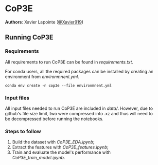 # CoP3E

__Authors__: Xavier Lapointe ([@Xavier919](https://github.com/Xavier919))

## Running CoP3E

### Requirements

All requirements to run CoP3E can be found in *requirements.txt*.

For conda users, all the required packages can be installed by creating an environment from *environmnent.yml*.

```{bash}
conda env create -n cop3e --file environmnent.yml
```

### Input files

All input files needed to run CoP3E are included in *data/*. However, due to github's file size limit, two were compressed into .xz and thus will need to be decompressed before running the notebooks.

### Steps to follow

1. Build the dataset with *CoP3E_EDA.ipynb*;
2. Extract the features with *CoP3E_features.ipynb*;
3. Train and evaluate the model's performance with *CoP3E_train_model.ipynb*.
